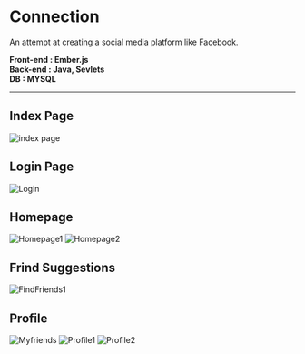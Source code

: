 # Connection
An attempt at creating a social media platform like Facebook.

**Front-end : Ember.js**<br>
**Back-end : Java, Sevlets**<br>
**DB : MYSQL**<br>

<hr>

## Index Page
![index page](https://user-images.githubusercontent.com/43275764/90799580-0e3cf500-e331-11ea-8945-7aab8102ee58.png)

## Login Page
![Login](https://user-images.githubusercontent.com/43275764/90800234-06318500-e332-11ea-8dea-43145d550aef.png)

## Homepage
![Homepage1](https://user-images.githubusercontent.com/43275764/98464195-324cfb80-21e7-11eb-9e6d-b0a847b45dd7.png)
![Homepage2](https://user-images.githubusercontent.com/43275764/98464287-d040c600-21e7-11eb-88bb-b90ce25eb685.png)

## Frind Suggestions
![FindFriends1](https://user-images.githubusercontent.com/43275764/98466028-f0c24d80-21f2-11eb-9916-66de2d7c521f.png)

## Profile
![Myfriends](https://user-images.githubusercontent.com/43275764/98465976-9a550f00-21f2-11eb-9ebc-f274b19b8e81.png)
![Profile1](https://user-images.githubusercontent.com/43275764/98464466-1c403a80-21e9-11eb-85af-4cdc35d515c6.png)
![Profile2](https://user-images.githubusercontent.com/43275764/98466130-937acc00-21f3-11eb-8e7c-2868c17b004b.png)

